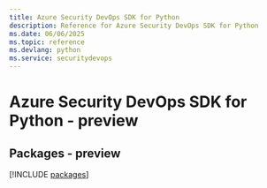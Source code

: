 ```yaml
---
title: Azure Security DevOps SDK for Python
description: Reference for Azure Security DevOps SDK for Python
ms.date: 06/06/2025
ms.topic: reference
ms.devlang: python
ms.service: securitydevops
---
```

# Azure Security DevOps SDK for Python - preview
## Packages - preview
[!INCLUDE [packages](security-devops-index.md)]
